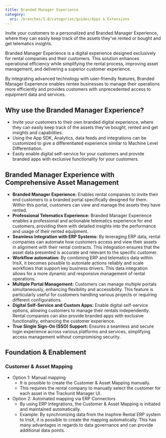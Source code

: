 ```yaml
---
title: Branded Manager Experience
category:
  uri: /branches/1.0/categories/guides/Apps & Extensions
---
```


Invite your customers to a personalized and Branded Manager Experience, where they can easily keep track of the assets they've rented or bought and get telematics insights.

Branded Manager Experience is a digital experience designed exclusively for rental companies and their customers. This solution enhances operational efficiency while simplifying the rental process, improving asset management, and delivering a superior customer experience.

By integrating advanced technology with user-friendly features, Branded Manager Experience enables rentee businesses to manage their operations more efficiently and provides customers with unprecedented access to equipment data and services.

## Why use the Branded Manager Experience?

- Invite your customers to their own branded digital experience, where they can easily keep track of the assets they've bought, rented and get insights and capabilities.
- Using the App SDK, Analytics, data feeds and integrations can be customized to give a differentiated experience similar to Machine Level Differentiation.
- Easily enable digital self-service for your customers and provide branded apps with exclusive functionality for your customers.


## Branded Manager Experience with Comprehensive Asset Management

- **Branded Manager Experience:** Enables rental companies to invite their end customers to a branded portal specifically designed for them. Within this portal, customers can view and manage the assets they have rented.
- **Professional Telematics Experience:** Branded Manager Experience enables a professional and actionable telematics experience for end customers, providing them with detailed insights into the performance and usage of their rented equipment.
- **Seamless Integration with ERP Systems:** By leveraging ERP data, rental companies can automate how customers access and view their assets in alignment with their rental contracts. This integration ensures that the asset data presented is accurate and relevant to the specific customer.
- **Workflow automation:** By combining ERP and telematics data within IrisX, it becomes possible to automate actions reliably and scale workflows that support key business drivers. This data integration allows for a more dynamic and responsive management of rental operations.
- **Multiple Portal Management:** Customers can manage multiple portals simultaneously, enhancing flexibility and accessibility. This feature is particularly useful for customers handling various projects or requiring different configurations.
- **Digital Self-Service and Custom Apps:** Enable digital self-service options, allowing customers to manage their rentals independently. Rental companies can also provide branded apps with exclusive functionality, enhancing the customer experience.
- **True Single Sign-On (SSO) Support:** Ensures a seamless and secure login experience across various platforms and services, simplifying access management without compromising security.

## Foundation & Enablement

### Customer & Asset Mapping
- Option 1: Manual mapping
    - It is possible to create the Customer & Asset Mapping manually.
    - This requires the rental company to manually select the customer for each asset in the Trackunit Manager UI.
- Option 2: Automated mapping via ERP Connectors
    - By using ERP Integrations, the Customer & Asset Mapping is initiated and maintained automatically.
    - Example: By synchronizing data from the Insphire Rental ERP system to IrisX, it is possible to create the mapping automatically. This has many advantages in regards to data governance and can provide additional data points.
